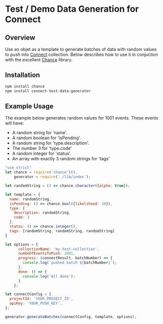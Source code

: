 # Test / Demo Data Generation for Connect

## Overview

Use an objet as a template to generate batches of data with random values to push into [Connect](https://getconnect.io) collection. Below describes how to use it in conjuction with the excellent [Chance](http://chancejs.com) library.

## Installation

```sh
npm install chance
npm install connect-test-data-generator
```

## Example Usage

The example below generates random values for 1001 events. These events will have:
* A random string for 'name'.
* A random boolean for 'isPending'.
* A random string for 'type.description'.
* The number 3 for 'type.code'
* A random integer for 'status'.
* An array with exactly 3 random strings for 'tags'

```js
"use strict"
let chance = require('chance')(),
    generator = require('./lib/index');

let randomString = () => chance.character({alpha: true});

let template = {
  name: randomString,
  isPending: () => chance.bool({likelihood: 30}),
  type: {
    description: randomString,
    code: 3
  },
  status: () => chance.integer(),
  tags: [randomString, randomString, randomString]
}

let options = {
      collectionName: 'my-test-collection',
      numbeOfEventsToPush: 1001,
      progress: (connectResult, batchNumber) => {
        console.log(`pushed batch ${batchNumber}`);
      },
      done: () => {
        console.log('All done');
      }
    };

let connectConfig = {
  projectId: 'YOUR_PROJECT_ID',
  apiKey: 'YOUR_PUSH_KEY',
};

generator.generateBatches(connectConfig, template, options);
```